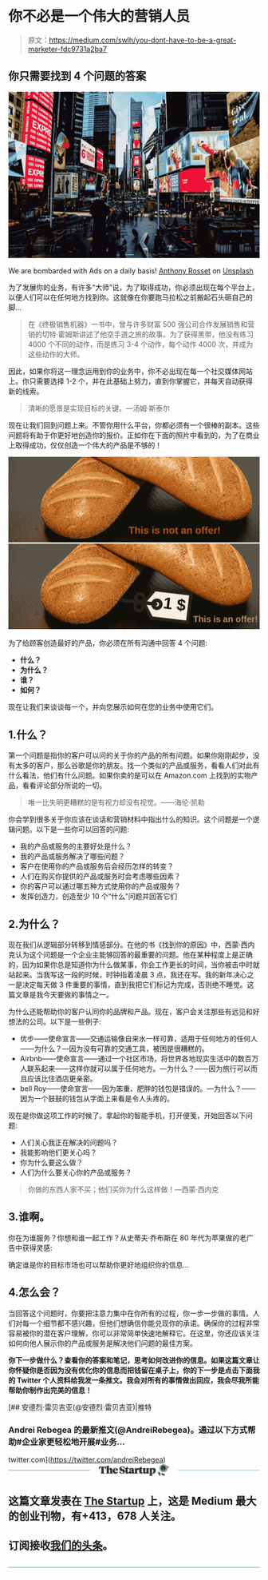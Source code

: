 # 你不必是一个伟大的营销人员

> 原文：<https://medium.com/swlh/you-dont-have-to-be-a-great-marketer-fdc9731a2ba7>

## 你只需要找到 4 个问题的答案

![](img/4a22d46ec0acd198a6cdd3423bb5b96a.png)

We are bombarded with Ads on a daily basis! [Anthony Rosset](https://unsplash.com/@anthonyrosset?utm_source=medium&utm_medium=referral) on [Unsplash](https://unsplash.com?utm_source=medium&utm_medium=referral)

为了发展你的业务，有许多“大师”说，为了取得成功，你必须出现在每个平台上，以便人们可以在任何地方找到你。这就像在你要跑马拉松之前搬起石头砸自己的脚…

> 在《终极销售机器》一书中，曾与许多财富 500 强公司合作发展销售和营销的切特·霍姆斯讲述了他空手道之旅的故事。为了获得黑带，他没有练习 4000 个不同的动作，而是练习 3-4 个动作，每个动作 4000 次，并成为这些动作的大师。

因此，如果你将这一理念运用到你的业务中，你不必出现在每一个社交媒体网站上。你只需要选择 1-2 个，并在此基础上努力，直到你掌握它，并每天自动获得新的线索。

> 清晰的愿景是实现目标的关键。—汤姆·斯泰尔

现在让我们回到问题上来。不管你用什么平台，你都必须有一个很棒的副本。这些问题将有助于你更好地创造你的报价。正如你在下面的照片中看到的，为了在商业上取得成功，仅仅创造一个伟大的产品是不够的！

![](img/8f3bc70b8b70dacd9262ada3eb0805c2.png)

为了给顾客创造最好的产品，你必须在所有沟通中回答 4 个问题:

*   **什么？**
*   **为什么？**
*   **谁？**
*   **如何？**

现在让我们来谈谈每一个，并向您展示如何在您的业务中使用它们。

## 1.什么？

第一个问题是指你的客户可以问的关于你的产品的所有问题。如果你刚刚起步，没有太多的客户，那么谷歌是你的朋友。找一个类似的产品或服务，看看人们对此有什么看法，他们有什么问题。如果你卖的是可以在 Amazon.com 上找到的实物产品，看看评论部分所说的一切。

> 唯一比失明更糟糕的是有视力却没有视觉。——海伦·凯勒

你会学到很多关于你应该在谈话和营销材料中指出什么的知识。这个问题是一个逻辑问题。以下是一些你可以回答的问题:

*   我的产品或服务的主要好处是什么？
*   我的产品或服务解决了哪些问题？
*   客户在使用你的产品或服务后会经历怎样的转变？
*   人们在购买你提供的产品或服务时会考虑哪些因素？
*   你的客户可以通过哪五种方式使用你的产品或服务？
*   发挥创造力，创造至少 10 个“什么”问题并回答它们

## 2.为什么？

现在我们从逻辑部分转移到情感部分。在他的书《找到你的原因》中，西蒙·西内克认为这个问题是一个企业主能够回答的最重要的问题。他在某种程度上是正确的，因为如果你总是知道你为什么做某事，你会工作更长的时间，当你被击中时就站起来。当我写这一段的时候，时钟指着凌晨 3 点，我还在写。我的新年决心之一是决定每天做 3 件重要的事情，直到我把它们标记为完成，否则绝不睡觉。这篇文章是我今天要做的事情之一。

为什么还能帮助你的客户认同你的品牌和产品。现在，客户会关注那些有远见和好想法的公司。以下是一些例子:

*   优步——使命宣言——交通运输像自来水一样可靠，适用于任何地方的任何人——为什么？—因为没有可靠的交通工具，被困是很糟糕的。
*   Airbnb——使命宣言——通过一个社区市场，将世界各地现实生活中的数百万人联系起来——这样你就可以属于任何地方。—为什么？——因为旅行可以而且应该比住酒店更亲密。
*   bell Roy——使命宣言——因为笨重、肥胖的钱包是错误的。—为什么？——因为一个鼓鼓的钱包从字面上来看是令人头疼的。

现在是你做这项工作的时候了。拿起你的智能手机，打开便笺，开始回答以下问题:

*   人们关心我正在解决的问题吗？
*   我能影响他们更关心吗？
*   你为什么要这么做？
*   人们为什么要关心你的产品或服务？

> 你做的东西人家不买；他们买你为什么这样做！—西蒙·西内克

## 3.谁啊。

你在为谁服务？你想和谁一起工作？从史蒂夫·乔布斯在 80 年代为苹果做的老广告中获得灵感:

确定谁是你的目标市场也可以帮助你更好地组织你的信息…

## 4.怎么会？

当回答这个问题时，你要把注意力集中在你所有的过程，你一步一步做的事情。人们对每一个细节都不感兴趣，但他们想确信你能兑现你的承诺。确保你的过程非常容易被你的潜在客户理解，你可以非常简单快速地解释它。在这里，你还应该关注如何向他人展示你的产品或服务是解决他们问题的最佳方案。

**你下一步做什么？查看你的答案和笔记，思考如何改进你的信息。如果这篇文章让你怀疑你是否因为没有优化你的信息而把钱留在桌子上，你的下一步是点击下面我的 Twitter 个人资料给我发一条推文。我会对所有的事情做出回应，我会尽我所能帮助你制作出完美的信息！**

[](https://twitter.com/andreiRebegea) [## 安德烈·雷贝吉亚(@安德烈·雷贝吉亚)|推特

### Andrei Rebegea 的最新推文(@AndreiRebegea)。通过以下方式帮助#企业家更轻松地开展#业务…

twitter.com](https://twitter.com/andreiRebegea) [![](img/308a8d84fb9b2fab43d66c117fcc4bb4.png)](https://medium.com/swlh)

## 这篇文章发表在 [The Startup](https://medium.com/swlh) 上，这是 Medium 最大的创业刊物，有+413，678 人关注。

## 订阅接收[我们的头条](http://growthsupply.com/the-startup-newsletter/)。

[![](img/b0164736ea17a63403e660de5dedf91a.png)](https://medium.com/swlh)